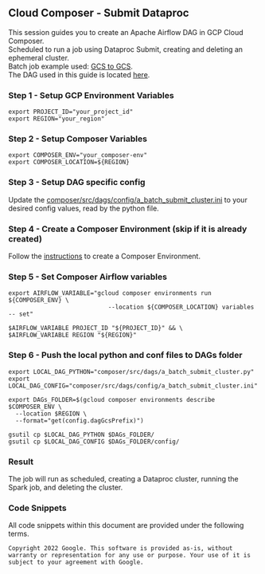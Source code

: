 ## Cloud Composer - Submit Dataproc

This session guides you to create an Apache Airflow DAG in GCP Cloud Composer.  
Scheduled to run a job using Dataproc Submit, creating and deleting an ephemeral cluster.  
Batch job example used: [GCS to GCS](../dataproc/2_batch-gcs-gcs.md).  
The DAG used in this guide is located [here](../../composer/src/dags/a_batch_submit_cluster.py).  

### Step 1 - Setup GCP Environment Variables

```console
export PROJECT_ID="your_project_id"
export REGION="your_region"
```

### Step 2 - Setup Composer Variables

```console
export COMPOSER_ENV="your_composer-env"
export COMPOSER_LOCATION=${REGION}
```

### Step 3 - Setup DAG specific config

Update the [composer/src/dags/config/a_batch_submit_cluster.ini](../../composer/src/dags/config/a_batch_submit_cluster.ini) to your desired config values, read by the python file.

### Step 4  - Create a Composer Environment (skip if it is already created)

Follow the [instructions](https://cloud.google.com/composer/docs/composer-2/create-environments) to create a Composer Environment.

### Step 5 - Set Composer Airflow variables

```console
export AIRFLOW_VARIABLE="gcloud composer environments run ${COMPOSER_ENV} \
                            --location ${COMPOSER_LOCATION} variables -- set"

$AIRFLOW_VARIABLE PROJECT_ID "${PROJECT_ID}" && \
$AIRFLOW_VARIABLE REGION "${REGION}"
```

### Step 6 - Push the local python and conf files to DAGs folder

```console
export LOCAL_DAG_PYTHON="composer/src/dags/a_batch_submit_cluster.py"
export LOCAL_DAG_CONFIG="composer/src/dags/config/a_batch_submit_cluster.ini"

export DAGs_FOLDER=$(gcloud composer environments describe $COMPOSER_ENV \
  --location $REGION \
  --format="get(config.dagGcsPrefix)")

gsutil cp $LOCAL_DAG_PYTHON $DAGs_FOLDER/
gsutil cp $LOCAL_DAG_CONFIG $DAGs_FOLDER/config/
```

### Result

The job will run as scheduled, creating a Dataproc cluster, running the Spark job, and deleting the cluster.

### Code Snippets
All code snippets within this document are provided under the following terms.
```
Copyright 2022 Google. This software is provided as-is, without warranty or representation for any use or purpose. Your use of it is subject to your agreement with Google. 
```